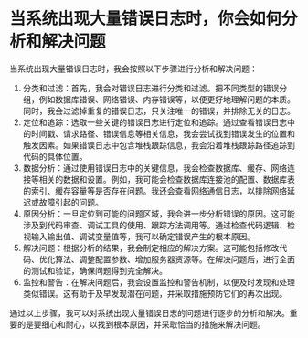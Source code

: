 # 当系统出现大量错误日志时，你会如何分析和解决问题

当系统出现大量错误日志时，我会按照以下步骤进行分析和解决问题：

1. 分类和过滤：首先，我会对错误日志进行分类和过滤。把不同类型的错误分组，例如数据库错误、网络错误、内存错误等，以便更好地理解问题的本质。同时，我会过滤掉重复的错误日志，只关注唯一的错误，并排除无关的日志。
2. 定位和追踪：选取一些关键的错误日志进行定位和追踪。通过查看错误日志中的时间戳、请求路径、错误信息等相关信息，我会尝试找到错误发生的位置和触发因素。如果错误日志中包含堆栈跟踪信息，我会沿着堆栈跟踪路径追踪到代码的具体位置。
3. 数据分析：通过使用错误日志中的关键信息，我会检查数据库、缓存、网络连接等相关的数据和设置。例如，我可能会检查数据库连接池的配置、数据库表的索引、缓存容量等是否存在问题。我还会查看网络通信日志，以排除网络延迟或故障引起的问题。
4. 原因分析：一旦定位到可能的问题区域，我会进一步分析错误的原因。这可能涉及到代码审查、调试工具的使用、跟踪方法调用等。通过检查代码逻辑、检视输入输出值、调试变量值等，我可以确定错误产生的根本原因。
5. 解决问题：根据分析的结果，我会制定相应的解决方案。这可能包括修改代码、优化算法、调整配置参数、增加服务器资源等。在解决问题后，进行全面的测试和验证，确保问题得到完全解决。
6. 监控和警告：在解决问题后，我会设置监控和警告机制，以便及时发现和处理类似错误。这有助于及早发现潜在问题，并采取措施预防它们的再次出现。

通过以上步骤，我可以对系统出现大量错误日志的问题进行逐步的分析和解决。重要的是要细心和耐心，以找到根本原因，并采取恰当的措施来解决问题。

